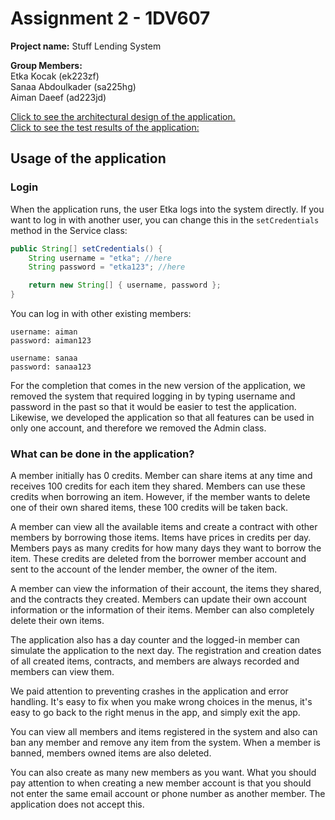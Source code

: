 # Assignment 2 - 1DV607

**Project name:** Stuff Lending System

**Group Members:**  
Etka Kocak (ek223zf)  
Sanaa Abdoulkader (sa225hg)    
Aiman Daeef (ad223jd)  

[Click to see the architectural design of the application.](design.md)  
[Click to see the test results of the application:](testreport.md)  

## Usage of the application

### Login
When the application runs, the user Etka logs into the system directly. If you want to log in with another user, you can change this in the ```setCredentials``` method in the Service class:

``` Java
public String[] setCredentials() {
    String username = "etka"; //here
    String password = "etka123"; //here

    return new String[] { username, password };
}
```

You can log in with other existing members:
```
username: aiman
password: aiman123

username: sanaa
password: sanaa123
```

For the completion that comes in the new version of the application, we removed the system that required logging in by typing username and password in the past so that it would be easier to test the application. Likewise, we developed the application so that all features can be used in only one account, and therefore we removed the Admin class.

### What can be done in the application?

A member initially has 0 credits. Member can share items at any time and receives 100 credits for each item they shared. Members can use these credits when borrowing an item. However, if the member wants to delete one of their own shared items, these 100 credits will be taken back.  

A member can view all the available items and create a contract with other members by borrowing those items. Items have prices in credits per day. Members pays as many credits for how many days they want to borrow the item. These credits are deleted from the borrower member account and sent to the account of the lender member, the owner of the item.  

A member can view the information of their account, the items they shared, and the contracts they created. Members can update their own account information or the information of their items. Member can also completely delete their own items.  

The application also has a day counter and the logged-in member can simulate the application to the next day. The registration and creation dates of all created items, contracts, and members are always recorded and members can view them.  

We paid attention to preventing crashes in the application and error handling. It's easy to fix when you make wrong choices in the menus, it's easy to go back to the right menus in the app, and simply exit the app.  

You can view all members and items registered in the system and also can ban any member and remove any item from the system. When a member is banned, members owned items are also deleted.

You can also create as many new members as you want. What you should pay attention to when creating a new member account is that you should not enter the same email account or phone number as another member. The application does not accept this. 
